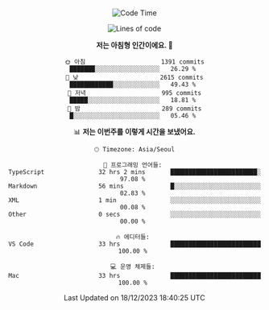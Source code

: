 <div align="center">

<br />

 <!--START_SECTION:waka-->
![Code Time](http://img.shields.io/badge/Code%20Time-1%2C824%20hrs%2047%20mins-blue)

![Lines of code](https://img.shields.io/badge/%EC%A0%80%EB%8A%94%20%EC%97%AC%ED%83%9C%EA%B9%8C%EC%A7%80%20-3.5%20million%20%EC%A4%84%EC%9D%98%20%EC%BD%94%EB%93%9C%EB%A5%BC%20%EC%9E%91%EC%84%B1%ED%96%88%EC%96%B4%EC%9A%94.-blue)

**저는 아침형 인간이에요. 🐤** 

```text
🌞 아침                     1391 commits        ███████░░░░░░░░░░░░░░░░░░   26.29 % 
🌆 낮　                     2615 commits        ████████████░░░░░░░░░░░░░   49.43 % 
🌃 저녁                     995 commits         █████░░░░░░░░░░░░░░░░░░░░   18.81 % 
🌙 밤　                     289 commits         █░░░░░░░░░░░░░░░░░░░░░░░░   05.46 % 
```


📊 **저는 이번주를 이렇게 시간을 보냈어요.** 

```text
🕑︎ Timezone: Asia/Seoul

💬 프로그래밍 언어들: 
TypeScript               32 hrs 2 mins       ████████████████████████░   97.08 % 
Markdown                 56 mins             █░░░░░░░░░░░░░░░░░░░░░░░░   02.83 % 
XML                      1 min               ░░░░░░░░░░░░░░░░░░░░░░░░░   00.08 % 
Other                    0 secs              ░░░░░░░░░░░░░░░░░░░░░░░░░   00.00 % 

🔥 에디터들: 
VS Code                  33 hrs              █████████████████████████   100.00 % 

💻 운영 체제들: 
Mac                      33 hrs              █████████████████████████   100.00 % 
```


 Last Updated on 18/12/2023 18:40:25 UTC
<!--END_SECTION:waka-->

</div>

